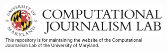 ![Computational Journalism Lab](./assets/images/logo.png)
This repository is for maintaining the website of the Computational Journalism Lab of the University of Maryland. 
